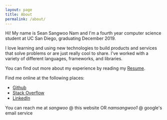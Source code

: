 ```yaml
---
layout: page
title: About
permalink: /about/
---
```


Hi! My name is Sean Sangwoo Nam and I'm a fourth year computer science student at UC San Diego, graduating December 2019.

I love learning and using new technologies to build products and services that solve problems or are just really cool to share. I've worked with a variety of different languages, frameworks, and libraries.

You can find out more about my experience by reading my [Resume](/resume/).

Find me online at the following places:
- [Github](https://bit.ly/snam-github)  
- [Stack Overflow](https://bit.ly/snam-so)
- [LinkedIn](https://bit.ly/snam-li)  

You can reach me at *sangwoo* @ this website OR *namsangwoo1* @ google's email service
